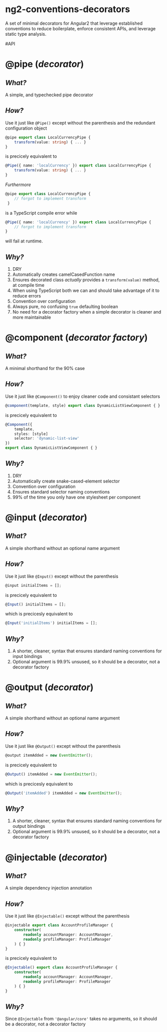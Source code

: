 # ng2-conventions-decorators

A set of minimal decorators for Angular2 that leverage established conventions to reduce boilerplate, enforce consistent APIs, and leverage static type analysis.

#API

# @pipe (_decorator_)
## _What?_ 
A simple, and typechecked pipe decorator
## _How?_ 
Use it just like `@Pipe()` except without the parenthesis and the redundant configuration object

```TypeScript
@pipe export class LocalCurrencyPipe {
    transform(value: string) { ... }
}
```
is precicely equivalent to
```TypeScript
@Pipe({ name: 'localCurrency' }) export class LocalCurrencyPipe {
    transform(value: string) { ... }
}
```
_Furthermore_
```TypeScript
@pipe export class LocalCurrencyPipe {
    // forgot to implement transform
 }
```
is a TypeScript compile error while 
```TypeScript
@Pipe({ name: 'localCurrency' }) export class LocalCurrencyPipe { 
    // forgot to implement transform
}
```
will fail at runtime.
## _Why?_
1. DRY
1. Automatically creates camelCasedFunction name
1. Ensures decorated class _actually_ provides a `transform(value)` method, at compile time
1. When using TypeScript both we can and should take advantage of it to reduce errors
1. Convention over configuration
1. Always pure, no confusing `true` defaulting boolean
1. No need for a decorator factory when a simple decorator is cleaner and more maintainable

# **@component** (_decorator factory_)
## _What?_ 
A minimal shorthand for the 90% case
## _How?_ 
Use it just like `@Component()` to enjoy cleaner code and consistant selectors
```TypeScript
@component(template, style) export class DynamicListViewComponent { }
```
  is precicely equivalent to
```TypeScript
@Component({
    template,
    styles: [style]
    selector: 'dynamic-list-view'
})
export class DynamicListViewComponent { }
```
## _Why?_
1. DRY
1. Automatically create snake-cased-element selector
1. Convention over configuration
1. Ensures standard selector naming conventions
1. 99% of the time you only have one stylesheet per component

# @input (_decorator_)
## _What?_
A simple shorthand without an optional name argument
## _How?_
Use it just like `@Input()` except without the parenthesis
```TypeScript
@input initialItems = [];
```
is precicely equivalent to
```TypeScript
@Input() initialItems = [];
```
which is precicesly equivalent to

```TypeScript
@Input('initialItems') initialItems = [];
```

## _Why?_
1. A shorter, cleaner, syntax that ensures standard naming conventions for input bindings
1. Optional argument is 99.9% unsused, so it should be a decorator, not a decorator factory

# @output (_decorator_)

## _What?_
A simple shorthand without an optional name argument

## _How?_
Use it just like `@Output()` except without the parenthesis

```TypeScript
@output itemAdded = new EventEmitter();
```

is precicely equivalent to

```TypeScript
@Output() itemAdded = new EventEmitter();
```

which is precicesly equivalent to

```TypeScript
@Output('itemAdded') itemAdded = new EventEmitter();
```

## _Why?_
1. A shorter, cleaner, syntax that ensures standard naming conventions for output bindings
1. Optional argument is 99.9% unsused, so it should be a decorator, not a decorator factory

# @injectable (_decorator_)

## _What?_ 
A simple dependency injection annotation

## _How?_ 
Use it just like `@Injectable()` except without the parenthesis
```TypeScript
@injectable export class AccountProfileManager {
    constructor(
        readonly accountManager: AccountManager,
        readonly profileManager: ProfileManager
    ) { }
}
```
is precicely equivalent to
```TypeScript
@Injectable() export class AccountProfileManager {
    constructor(
        readonly accountManager: AccountManager,
        readonly profileManager: ProfileManager
    ) { }
}
```

## _Why?_ 
Since `@Injectable` from `'@angular/core'` takes no arguments, so it should be a decorator, not a decorator factory
